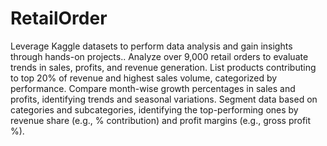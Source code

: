 # RetailOrder
Leverage Kaggle datasets to perform data analysis and gain insights through hands-on projects..
Analyze over 9,000 retail orders to evaluate trends in sales, profits, and revenue generation.
List products contributing to top 20% of revenue and highest sales volume, categorized by performance.
Compare month-wise growth percentages in sales and profits, identifying trends and seasonal variations.
Segment data based on categories and subcategories, identifying the top-performing ones by revenue share (e.g., % contribution) and profit margins (e.g., gross profit %).
